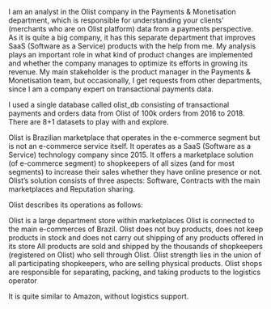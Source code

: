 I am an analyst in the Olist company in the Payments & Monetisation department, which is responsible for understanding your clients' (merchants who are on Olist platform) data from a payments perspective. As it is quite a big company, it has this separate department that improves SaaS (Software as a Service) products with the help from me. My analysis plays an important role in what kind of product changes are implemented and whether the company manages to optimize its efforts in growing its revenue. My main stakeholder is the product manager in the Payments & Monetisation team, but occasionally, I get requests from other departments, since I am a company expert on transactional payments data.

I used a single database called olist_db consisting of transactional payments and orders data from Olist of 100k orders from 2016 to 2018. There are 8+1 datasets to play with and explore. 

Olist is Brazilian marketplace that operates in the e-commerce segment but is not an e-commerce service itself. It operates as a SaaS (Software as a Service) technology company since 2015. It offers a marketplace solution (of e-commerce segment) to shopkeepers of all sizes (and for most segments) to increase their sales whether they have online presence or not. Olist’s solution consists of three aspects: Software, Contracts with the main marketplaces and Reputation sharing.

Olist describes its operations as follows:

Olist is a large department store within marketplaces
Olist is connected to the main e-commerces of Brazil.
Olist does not buy products, does not keep products in stock and does not carry out shipping of any products offered in its store
All products are sold and shipped by the thousands of shopkeepers (registered on Olist) who sell through Olist.
Olist strength lies in the union of all participating shopkeepers, who are selling physical products.
Olist shops are responsible for separating, packing, and taking products to the logistics operator

It is quite similar to Amazon, without logistics support.
